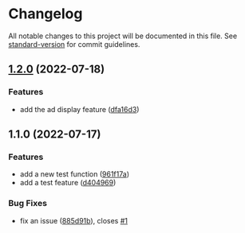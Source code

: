 # Changelog

All notable changes to this project will be documented in this file. See [standard-version](https://github.com/conventional-changelog/standard-version) for commit guidelines.

## [1.2.0](https://github.com/leomacode/release-test/compare/v1.1.0...v1.2.0) (2022-07-18)


### Features

* add the ad display feature ([dfa16d3](https://github.com/leomacode/release-test/commit/dfa16d3322eeee10dea12bffbd1310c5b843d792))

## 1.1.0 (2022-07-17)


### Features

* add a new test function ([961f17a](https://github.com/leomacode/release-test/commit/961f17a8f92852076f170b5992f04f945310aeb6))
* add a test feature ([d404969](https://github.com/leomacode/release-test/commit/d404969fd40813c7d9f23b0fdb5d347079c56ee3))


### Bug Fixes

* fix an issue ([885d91b](https://github.com/leomacode/release-test/commit/885d91b2e9a3860eb6d47af2e4770a436f4c6cef)), closes [#1](https://github.com/leomacode/release-test/issues/1)
